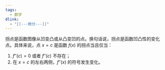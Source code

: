 ```yaml
---
tags:
  - 数学
dlink:
  - "[[---微分---]]"
---
```

拐点是函数图像从凹变凸或从凸变凹的点。换句话说，拐点是函数凹凸性的变化点。具体来说，点 $x=c$ 是函数 $f(x)$ 的拐点当且仅当：

1. $f''(c) = 0$ 或者 $f''(c)$ 不存在；
2. 在 $x=c$ 的左右两侧，$f''(x)$ 的符号发生变化。
